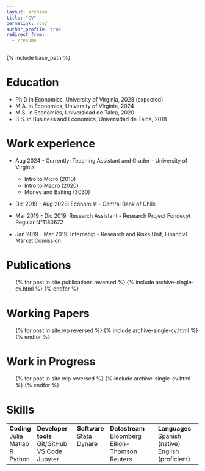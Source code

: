 ```yaml
---
layout: archive
title: "CV"
permalink: /cv/
author_profile: true
redirect_from:
  - /resume
---
```


{% include base_path %}

Education
======
* Ph.D in Economics, University of Virginia, 2028 (expected)
* M.A. in Economics, University of Virginia, 2024
* M.S. in Economics, Universidad de Talca, 2020
* B.S. in Business and Economics, Universidad de Talca, 2018

Work experience
======
* Aug 2024 - Currently: Teaching Assistant and Grader - University of Virginia
  * Intro to Micro (2010)
  * Intro to Macro (2020)
  * Money and Baking (3030)

* Dic 2019 - Aug 2023: Economist - Central Bank of Chile

* Mar 2019 - Dic 2019: Research Assistant - Research Project Fondecyt Regular N°1180672

* Jan 2019 - Mar 2019: Internship - Research and Risks Unit, Financial Market Comission

Publications
======
  <ul>{% for post in site.publications reversed %}
    {% include archive-single-cv.html %}
  {% endfor %}</ul>
  
Working Papers
======
  <ul>{% for post in site.wp reversed %}
    {% include archive-single-cv.html  %}
  {% endfor %}</ul>

Work in Progress
======
  <ul>{% for post in site.wip reversed %}
    {% include archive-single-cv.html  %}
  {% endfor %}</ul>


Skills
======

<table>
  <tr>
    <td valign="top"><strong>Coding</strong><br/>Julia<br/>Matlab<br/>R<br/>Python</td>
    <td valign="top"><strong>Developer tools</strong><br/>Git/GitHub<br/>VS Code<br/>Jupyter</td>
    <td valign="top"><strong>Software</strong><br/>Stata<br/>Dynare</td>
    <td valign="top"><strong>Datastream</strong><br/>Bloomberg<br/>Eikon-Thomson Reuters</td>
    <td valign="top"><strong>Languages</strong><br/>Spanish (native)<br/>English (proficient)</td>
  </tr>
</table>


<!-- * Coding
  * Julia
  * Matlab
  * R
  * Python

* Developer tools
  * Git/Github
  * VS code
  * Jupyter

* Software
  * Stata
  * Dynare

* Datastream
  * Bloomberg
  * Eikon-Thomson Reuters

* Languages
  * Spanish (native)
  * English (proficient) -->


<!-- <ul>{% for post in site.talks reversed %}
    {% include archive-single-talk-cv.html  %}
  {% endfor %}</ul> -->
  
<!-- Teaching
======
  <ul>{% for post in site.teaching reversed %}
    {% include archive-single-cv.html %}
  {% endfor %}</ul> -->
  
<!-- Service and leadership
======
* Currently signed in to 43 different slack teams -->
